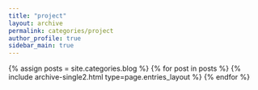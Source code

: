 ```yaml
---
title: "project"
layout: archive
permalink: categories/project
author_profile: true
sidebar_main: true
---
```




{% assign posts = site.categories.blog %}
{% for post in posts %} {% include archive-single2.html type=page.entries_layout %} {% endfor %}
